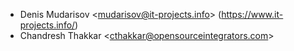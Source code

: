 - Denis Mudarisov \<<mudarisov@it-projects.info>\>
  (<https://www.it-projects.info/>)
- Chandresh Thakkar \<<cthakkar@opensourceintegrators.com>\>
